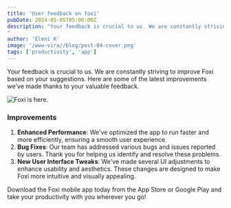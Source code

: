 ```yaml
---
title: 'User feedback on foxi'
pubDate: 2024-05-05T05:00:00Z
description: "Your feedback is crucial to us. We are constantly striving to improve Foxi based on your suggestions. Here are some of the latest improvements.
"
author: 'Eleni K'
image: '/www-vira//blog/post-04-cover.png'
tags: ['productivity', 'app']
---
```


Your feedback is crucial to us. We are constantly striving to improve Foxi based on your suggestions. Here are some of the latest improvements we've made thanks to your valuable feedback.

![Foxi is here.](/www-vira//blog/post-01.png)

### Improvements

1. **Enhanced Performance**: We've optimized the app to run faster and more efficiently, ensuring a smooth user experience.
2. **Bug Fixes**: Our team has addressed various bugs and issues reported by users. Thank you for helping us identify and resolve these problems.
3. **New User Interface Tweaks**: We've made several UI adjustments to enhance usability and aesthetics. These changes are designed to make Foxi more intuitive and visually appealing.

Download the Foxi mobile app today from the App Store or Google Play and take your productivity with you wherever you go!
